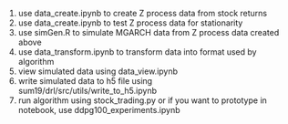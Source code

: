 1. use data_create.ipynb to create Z process data from stock returns
2. use data_create.ipynb to test Z process data for stationarity
3. use simGen.R to simulate MGARCH data from Z process data created above
4. use data_transform.ipynb to transform data into format used by algorithm
5. view simulated data using data_view.ipynb
6. write simulated data to h5 file using sum19/drl/src/utils/write_to_h5.ipynb
7. run algorithm using stock_trading.py or if you want to prototype in notebook, use ddpg100_experiments.ipynb
